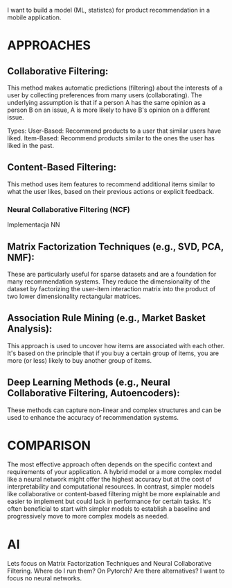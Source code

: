 I want to build a model (ML, statistcs) for product recommendation in a mobile application.

# APPROACHES

## Collaborative Filtering:
This method makes automatic predictions (filtering) about the interests of a user by collecting preferences from many users (collaborating). The underlying assumption is that if a person A has the same opinion as a person B on an issue, A is more likely to have B's opinion on a different issue.

Types:
User-Based: Recommend products to a user that similar users have liked.
Item-Based: Recommend products similar to the ones the user has liked in the past.

## Content-Based Filtering:
This method uses item features to recommend additional items similar to what the user likes, based on their previous actions or explicit feedback.

### Neural Collaborative Filtering (NCF)
Implementacja NN

## Matrix Factorization Techniques (e.g., SVD, PCA, NMF):
These are particularly useful for sparse datasets and are a foundation for many recommendation systems. They reduce the dimensionality of the dataset by factorizing the user-item interaction matrix into the product of two lower dimensionality rectangular matrices.

## Association Rule Mining (e.g., Market Basket Analysis):
This approach is used to uncover how items are associated with each other. It's based on the principle that if you buy a certain group of items, you are more (or less) likely to buy another group of items.

## Deep Learning Methods (e.g., Neural Collaborative Filtering, Autoencoders):
These methods can capture non-linear and complex structures and can be used to enhance the accuracy of recommendation systems.


# COMPARISON
The most effective approach often depends on the specific context and requirements of your application. A hybrid model or a more complex model like a neural network might offer the highest accuracy but at the cost of interpretability and computational resources. In contrast, simpler models like collaborative or content-based filtering might be more explainable and easier to implement but could lack in performance for certain tasks. It's often beneficial to start with simpler models to establish a baseline and progressively move to more complex models as needed.


# AI



Lets focus on Matrix Factorization Techniques and Neural Collaborative Filtering. Where do I run them? On Pytorch? Are there alternatives? I want to focus no neural networks.

